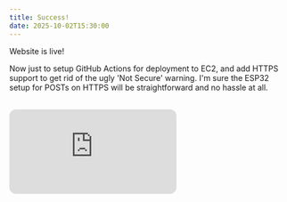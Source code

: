 ```yaml
---
title: Success!
date: 2025-10-02T15:30:00
---
```


Website is live!

Now just to setup GitHub Actions for deployment to EC2, and add HTTPS support to get rid of the ugly 'Not Secure' warning. I'm sure the ESP32 setup for POSTs on HTTPS will be straightforward and no hassle at all.

<br>
<div className = "spotifyEmbed">
<iframe 
style="border-radius:12px" 
src="https://open.spotify.com/embed/track/0DMU0QiSypeYxL6BYdxjcy?utm_source=generator"
height="152" 
frameBorder="0" 
allowfullscreen="" 
allow="autoplay; clipboard-write; encrypted-media; fullscreen; picture-in-picture" 
loading="lazy">
</iframe>
</div>


